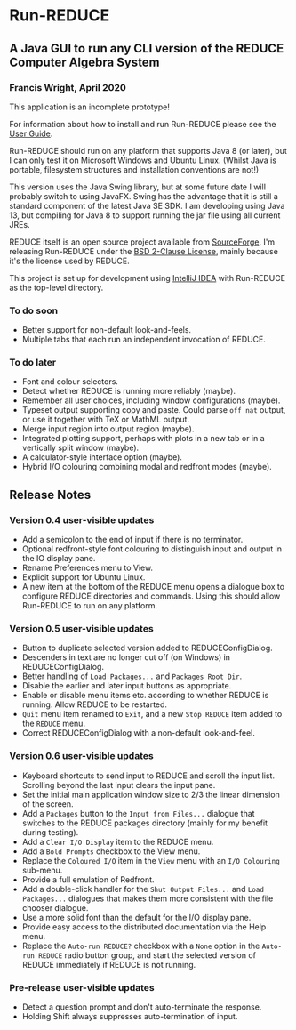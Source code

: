 # Run-REDUCE

## A Java GUI to run any CLI version of the REDUCE Computer Algebra System

### Francis Wright, April 2020

This application is an incomplete prototype!

For information about how to install and run Run-REDUCE please see the
[User Guide](docs/UserGuide.md).

Run-REDUCE should run on any platform that supports Java 8 (or later),
but I can only test it on Microsoft Windows and Ubuntu Linux.  (Whilst
Java is portable, filesystem structures and installation conventions
are not!)

This version uses the Java Swing library, but at some future date I
will probably switch to using JavaFX.  Swing has the advantage that it
is still a standard component of the latest Java SE SDK.  I am
developing using Java 13, but compiling for Java 8 to support running
the jar file using all current JREs.

REDUCE itself is an open source project available from
[SourceForge](https://sourceforge.net/projects/reduce-algebra/).  I'm
releasing Run-REDUCE under the [BSD 2-Clause License](LICENSE), mainly
because it's the license used by REDUCE.

This project is set up for development using [IntelliJ
IDEA](https://www.jetbrains.com/idea/) with Run-REDUCE as the
top-level directory.

### To do soon

* Better support for non-default look-and-feels.
* Multiple tabs that each run an independent invocation of REDUCE.

### To do later

* Font and colour selectors.
* Detect whether REDUCE is running more reliably (maybe).
* Remember all user choices, including window configurations (maybe).
* Typeset output supporting copy and paste. Could parse `off nat`
  output, or use it together with TeX or MathML output.
* Merge input region into output region (maybe).
* Integrated plotting support, perhaps with plots in a new tab or in a
  vertically split window (maybe).
* A calculator-style interface option (maybe).
* Hybrid I/O colouring combining modal and redfront modes (maybe).

## Release Notes

### Version 0.4 user-visible updates

* Add a semicolon to the end of input if there is no terminator.
* Optional redfront-style font colouring to distinguish input and
  output in the IO display pane.
* Rename Preferences menu to View.
* Explicit support for Ubuntu Linux.
* A new item at the bottom of the REDUCE menu opens a dialogue box to
  configure REDUCE directories and commands.  Using this should allow
  Run-REDUCE to run on any platform.

### Version 0.5 user-visible updates

* Button to duplicate selected version added to REDUCEConfigDialog.
* Descenders in text are no longer cut off (on Windows) in
  REDUCEConfigDialog.
* Better handling of `Load Packages...` and `Packages Root Dir`.
* Disable the earlier and later input buttons as appropriate.
* Enable or disable menu items etc. according to whether REDUCE is
  running.  Allow REDUCE to be restarted.
* `Quit` menu item renamed to `Exit`, and a new `Stop REDUCE` item
  added to the `REDUCE` menu.
* Correct REDUCEConfigDialog with a non-default look-and-feel.

### Version 0.6 user-visible updates

* Keyboard shortcuts to send input to REDUCE and scroll the input
  list.  Scrolling beyond the last input clears the input pane.
* Set the initial main application window size to 2/3 the linear
  dimension of the screen.
* Add a `Packages` button to the `Input from Files...` dialogue that
  switches to the REDUCE packages directory (mainly for my benefit
  during testing).
* Add a `Clear I/O Display` item to the REDUCE menu.
* Add a `Bold Prompts` checkbox to the View menu.
* Replace the `Coloured I/O` item in the `View` menu with an `I/O
  Colouring` sub-menu.
* Provide a full emulation of Redfront.
* Add a double-click handler for the `Shut Output Files...` and `Load
  Packages...` dialogues that makes them more consistent with the file
  chooser dialogue.
* Use a more solid font than the default for the I/O display pane.
* Provide easy access to the distributed documentation via the Help
  menu.
* Replace the `Auto-run REDUCE?` checkbox with a `None` option in the
  `Auto-run REDUCE` radio button group, and start the selected version
  of REDUCE immediately if REDUCE is not running.

### Pre-release user-visible updates

* Detect a question prompt and don't auto-terminate the response.
* Holding Shift always suppresses auto-termination of input.
